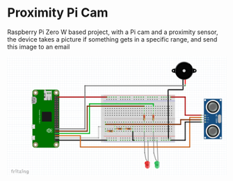 # Proximity Pi Cam
Raspberry Pi Zero W based project, with a Pi cam and a proximity sensor, the device takes a picture if something gets in a specific range, and send this image to an email

![alt diagram](https://github.com/KariemSoudy/ProximityPiCam/blob/master/Diagram.png)
